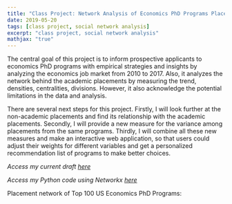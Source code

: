 ```yaml
---
title: "Class Project: Network Analysis of Economics PhD Programs Placement"
date: 2019-05-20
tags: [class project, social network analysis]
excerpt: "class project, social network analysis"
mathjax: "true"
---
```



The central goal of this project is to inform prospective applicants to economics PhD programs
with empirical strategies and insights by analyzing the economics job market from 2010 to 2017.
Also, it analyzes the network behind the academic placements by measuring the trend, densities,
centralities, divisions. However, it also acknowledge the potential limitations in the data and
analysis.

There are several next steps for this project. Firstly, I will look further at the non-academic
placements and find its relationship with the academic placements. Secondly, I will provide a
new measure for the variance among placements from the same programs. Thirdly, I will
combine all these new measures and make an interactive web application, so that users could
adjust their weights for different variables and get a personalized recommendation list of
programs to make better choices.

*Access my current draft [here](https://github.com/liu431/ResearchProjects/blob/master/Econ%20PhD%20Placement%20Research/Li_Network%20Analysis_Economics%20PhD%20Placement.pdf)*

*Access my Python code using Networkx [here](https://github.com/liu431/ResearchProjects/blob/master/Econ%20PhD%20Placement%20Research/Network_Placement.ipynb)*

Placement network of Top 100 US Economics PhD Programs:

<img src="https://github.com/liu431/ResearchProjects/blob/master/Econ%20PhD%20Placement%20Research/network.png" class="img-responsive" alt=""> 


